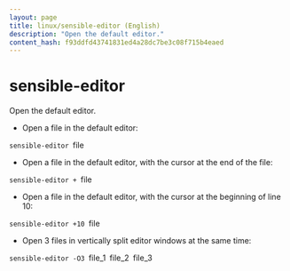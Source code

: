 ```yaml
---
layout: page
title: linux/sensible-editor (English)
description: "Open the default editor."
content_hash: f93ddfd43741831ed4a28dc7be3c08f715b4eaed
---
```

# sensible-editor

Open the default editor.

- Open a file in the default editor:

`sensible-editor `<span class="tldr-var badge badge-pill bg-dark-lm bg-white-dm text-white-lm text-dark-dm font-weight-bold">file</span>

- Open a file in the default editor, with the cursor at the end of the file:

`sensible-editor + `<span class="tldr-var badge badge-pill bg-dark-lm bg-white-dm text-white-lm text-dark-dm font-weight-bold">file</span>

- Open a file in the default editor, with the cursor at the beginning of line 10:

`sensible-editor +10 `<span class="tldr-var badge badge-pill bg-dark-lm bg-white-dm text-white-lm text-dark-dm font-weight-bold">file</span>

- Open 3 files in vertically split editor windows at the same time:

`sensible-editor -O3 `<span class="tldr-var badge badge-pill bg-dark-lm bg-white-dm text-white-lm text-dark-dm font-weight-bold">file_1</span>` `<span class="tldr-var badge badge-pill bg-dark-lm bg-white-dm text-white-lm text-dark-dm font-weight-bold">file_2</span>` `<span class="tldr-var badge badge-pill bg-dark-lm bg-white-dm text-white-lm text-dark-dm font-weight-bold">file_3</span>
